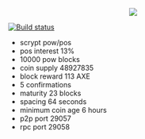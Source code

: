 <p align="center">
  <img src="https://github.com/charlesrocket/axe/raw/master/axe%20logo%20256.png"/>
</p>

[![Build status](https://ci.appveyor.com/api/projects/status/jrni1r4ovyb8p38k?svg=true)](https://ci.appveyor.com/project/charlesrocket/axe)
* scrypt pow/pos
* pos interest 13%
* 10000 pow blocks
* coin supply 48927835
* block reward 113 AXE
* 5 confirmations
* maturity 23 blocks
* spacing 64 seconds
* minimum coin age 6 hours
* p2p port 29057
* rpc port 29058

